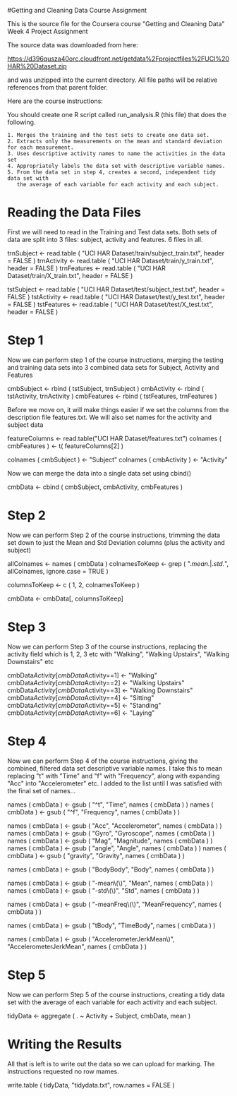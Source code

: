 #Getting and Cleaning Data Course Assignment

This is the source file for the Coursera course "Getting and Cleaning Data" Week 4 Project Assignment

The source data was downloaded from here:

  https://d396qusza40orc.cloudfront.net/getdata%2Fprojectfiles%2FUCI%20HAR%20Dataset.zip 

and was unzipped into the current directory.  All file paths will be relative references from that parent folder.

Here are the course instructions:

You should create one R script called run_analysis.R (this file) that does the following. 

    1. Merges the training and the test sets to create one data set.
    2. Extracts only the measurements on the mean and standard deviation for each measurement. 
    3. Uses descriptive activity names to name the activities in the data set
    4. Appropriately labels the data set with descriptive variable names. 
    5. From the data set in step 4, creates a second, independent tidy data set with 
       the average of each variable for each activity and each subject.


# Reading the Data Files
First we will need to read in the Training and Test data sets.  Both sets of data are split into 3 files: subject, activity and features.  6 files in all.

trnSubject  <- read.table ( "UCI HAR Dataset/train/subject_train.txt", header = FALSE )
trnActivity <- read.table ( "UCI HAR Dataset/train/y_train.txt",       header = FALSE )
trnFeatures <- read.table ( "UCI HAR Dataset/train/X_train.txt",       header = FALSE )

tstSubject  <- read.table ( "UCI HAR Dataset/test/subject_test.txt", header = FALSE )
tstActivity <- read.table ( "UCI HAR Dataset/test/y_test.txt",       header = FALSE )
tstFeatures <- read.table ( "UCI HAR Dataset/test/X_test.txt",       header = FALSE )

# Step 1
Now we can perform step 1 of the course instructions, merging the testing and training data sets into 3 combined data sets for Subject, Activity and Features

cmbSubject  <- rbind ( tstSubject, trnSubject )
cmbActivity <- rbind ( tstActivity, trnActivity )
cmbFeatures <- rbind ( tstFeatures, trnFeatures )

Before we move on, it will make things easier if we set the columns from the description file features.txt.  We will also set names for the activity and subject data

featureColumns <- read.table("UCI HAR Dataset/features.txt")
colnames ( cmbFeatures ) <- t( featureColumns[2] )

colnames ( cmbSubject )  <- "Subject"
colnames ( cmbActivity ) <- "Activity"

Now we can merge the data into a single data set using cbind()

cmbData <- cbind ( cmbSubject, cmbActivity, cmbFeatures )

# Step 2
Now we can perform Step 2 of the course instructions, trimming the data set down to just the Mean and Std Deviation columns (plus the activity and subject)

allColnames <- names ( cmbData )
colnamesToKeep <- grep ( ".*mean.*|.*std.*", allColnames, ignore.case = TRUE )

columnsToKeep <- c ( 1, 2, colnamesToKeep )

cmbData <- cmbData[, columnsToKeep]

# Step 3
Now we can perform Step 3 of the course instructions, replacing the activity field which is 1, 2, 3 etc with "Walking", "Walking Upstairs", "Walking Downstairs" etc

cmbData$Activity[cmbData$Activity==1] <- "Walking"
cmbData$Activity[cmbData$Activity==2] <- "Walking Upstairs"
cmbData$Activity[cmbData$Activity==3] <- "Walking Downstairs"
cmbData$Activity[cmbData$Activity==4] <- "Sitting"
cmbData$Activity[cmbData$Activity==5] <- "Standing"
cmbData$Activity[cmbData$Activity==6] <- "Laying"

# Step 4
Now we can perform Step 4 of the course instructions, giving the combined, filtered data set descriptive variable names.  I take this to mean replacing "t" with "Time" and "f" with "Frequency", along with expanding "Acc" into "Accelerometer" etc.  I added to the list until I was satisfied with the final set of names...

names ( cmbData ) <- gsub ( "^t", "Time",      names ( cmbData ) )
names ( cmbData ) <- gsub ( "^f", "Frequency", names ( cmbData ) )

names ( cmbData ) <- gsub ( "Acc",     "Accelerometer", names ( cmbData ) )
names ( cmbData ) <- gsub ( "Gyro",    "Gyroscope",     names ( cmbData ) )
names ( cmbData ) <- gsub ( "Mag",     "Magnitude",     names ( cmbData ) )
names ( cmbData ) <- gsub ( "angle",   "Angle",         names ( cmbData ) )
names ( cmbData ) <- gsub ( "gravity", "Gravity",       names ( cmbData ) )

names ( cmbData ) <- gsub ( "BodyBody",  "Body", names ( cmbData ) )

names ( cmbData ) <- gsub ( "-mean\\(\\)",  "Mean", names ( cmbData ) )
names ( cmbData ) <- gsub ( "-std\\(\\)",   "Std", names ( cmbData ) )

names ( cmbData ) <- gsub ( "-meanFreq\\(\\)",  "MeanFrequency", names ( cmbData ) )

names ( cmbData ) <- gsub ( "tBody", "TimeBody", names ( cmbData ) )

names ( cmbData ) <- gsub ( "AccelerometerJerkMean\\)",  "AccelerometerJerkMean", names ( cmbData ) )

# Step 5
Now we can perform Step 5 of the course instructions, creating a tidy data set with the average of each variable for each activity and each subject.

tidyData <- aggregate ( . ~ Activity + Subject, cmbData, mean )

# Writing the Results
All that is left is to write out the data so we can upload for marking.  The instructions requested no row mames.

write.table ( tidyData, "tidydata.txt", row.names = FALSE )
